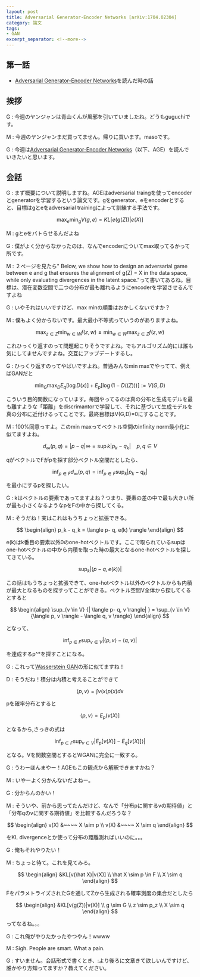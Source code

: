 ```yaml
---
layout: post
title: Adversarial Generator-Encoder Networks [arXiv:1704.02304]
category: 論文
tags:
- GAN
excerpt_separator: <!--more-->
---
```


## 第一話

- [Adversarial Generator-Encoder Networks](https://arxiv.org/abs/1704.02304)を読んだ時の話

<!--more-->

## 挨拶
G : 今週のヤンジャンは青山くんが風邪を引いていましたね。どうもguguchiです。

M : 今週のヤンジャンまだ買ってません。帰りに買います。masoです。

G : 今週は[Adversarial Generator-Encoder Networks](https://arxiv.org/abs/1704.02304)（以下、AGE）を読んでいきたいと思います。

## 会話

G : まず概要について説明しますね。AGEはadversarial traingを使ってencoderとgeneratorを学習するという論文です。gをgenerator、eをencoderとすると、目標はgとeをadversarial trainingによって訓練する手法です。

$$ \max_e \min_g V(g,e) = KL [e(g(Z)) | e(X) ] $$

M : gとeをバトらせるんだよね

G : 僕がよく分からなかったのは、なんでencoderについてmax取ってるかって所です。

M : ２ぺージを見たら" Below, we show how to design an adversarial game between e and g that ensures the alignment of g(Z) = X in the data space, while only evaluating divergences in the latent space."って書いてあるね。目標は、潜在変数空間で二つの分布が最も離れるようにencoderを学習させるんですよね

G : いやそれはいいですけど、max minの順番はおかしくないですか？

M : 僕もよく分からないです。最大最小不等式っていうのがありますよね。

$$\max_{z \in Z} \min_{w \in W} f(z,w) \leq \min_{w \in W} \max_{z \in Z} f(z,w)$$

これひっくり返すのって問題起こりそうですよね。でもアルゴリズム的には誰も気にしてませんですよね。交互にアップデートするし。

G : ひっくり返すのってやばいですよね。普通みんなmin maxでやってて、例えばGANだと

$$\min_G \max_D E_q[\log D(x)] + E_p[\log (1- D((Z))) ] := V(G,D) $$

こういう目的関数になっています。毎回やってるのは真の分布と生成モデルを最も離すような「距離」をdiscrimantorで学習して、それに基づいて生成モデルを真の分布に近付けるってことです。最終目標はV(G,D)=0にすることです。

M : 100%同意っすよ。このmin maxってベクトル空間のinfinity norm最小化に似てますよね。

$$ d_{\infty}(p,q) = | p - q |{\infty} = \sup{k} {| p_k - q_k | } ~~~~ p, q \in V$$

qがベクトルでFがpを探す部分ベクトル空間だとしたら、

$$ \inf_{p \in F} d_{\infty}(p,q)= \inf_{p \in F} \sup_k{| p_k - q_k | } $$

を最小にするpを探したい。

G : kはベクトルの要素であってますよね？つまり、要素の差の中で最も大きい所が最も小さくなるようなpをFの中から探してくる。

M : そうだね！実はこれはもうちょっと拡張できる。


$$
\begin{align} 
p_k - q_k = \langle p- q, e(k) \rangle 
\end{align}
$$

e(k)はk番目の要素以外0のone-hotベクトルです。ここで取られているsupはone-hotベクトルの中から内積を取った時の最大となるone-hotベクトルを探してきている。

$$ \sup_k{|\langle p- q, e(k) \rangle| } $$

この話はもうちょっと拡張できて、one-hotベクトル以外のベクトルからも内積が最大となるものを探すってことができる。ベクトル空間V全体から探してくるとすると

$$
\begin{align} 
\sup_{v \in V} {| \langle p- q, v \rangle| } = \sup_{v \in V} {\langle p, v \rangle - \langle q, v \rangle} 
\end{align}
$$

となって、

$$ \inf_{p \in F } \sup_{v \in V} {|\langle p, v \rangle - \langle q, v \rangle| } $$

を達成するp^*を探すことになる。

G : これって[Wasserstein GAN](https://arxiv.org/abs/1701.07875)の形に似てますね！

D : そうだね！積分は内積と考えることができて

$$\langle p, v\rangle = \int v(x) p(x) dx $$

pを確率分布とすると

$$\langle p, v\rangle = E_p(v(X)]$$ 

となるから,さっきの式は

$$ \inf_{p \in F } \sup_{v \in V} {|E_p[v(X)] - E_q[v(X)]\rangle| } $$

となる。Vを関数空間とするとWGANに完全に一致する。

G : うわーほんまやー！AGEもこの観点から解釈できますかね？

M : いやーよく分かんないだよねー。

G : 分からんのかい！

M : そういや、前から思ってたんだけど、なんで「分布pに関するvの期待値」と「分布qのvに関する期待値」を比較するんだろうな？

$$
\begin{align} 
v(X) &~~~~ X \sim p \\
v(X) &~~~~ X \sim q 
\end{align} 
$$

をKL divergenceとか使って分布の距離測ればいいのに。。。

G : 俺もそれやりたい！

M : ちょっと待て。これを見てみろ。

$$
\begin{align} 
&KL[v(\hat X)|v(X)] \\
\hat X \sim p \in F \\
X \sim q 
\end{align} 
$$

FをパラメトライズされたGを通してZから生成される確率測度の集合だとしたら

$$
\begin{align} 
&KL[v(g(Z))|v(X)] \\
g \sim G \\
z \sim p_z \\
X \sim q 
\end{align}
$$

ってなるね。。。

G : これ俺がやりたかったやつやん！wwww

M : Sigh. People are smart. What a pain.

G : すいません。会話形式で書くとき、:より後ろに文章きて欲しいんですけど、誰かやり方知ってますか？教えてください。




















